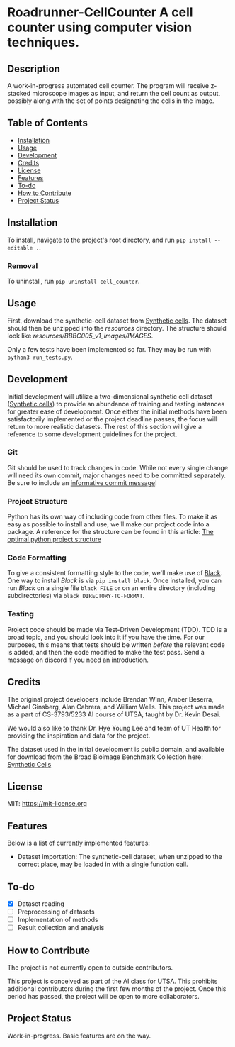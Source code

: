 # Roadrunner-CellCounter A cell counter using computer vision techniques. 

## Description

A work-in-progress automated cell counter. The program will receive z-stacked
microscope images as input, and return the cell count as output, possibly along
with the set of points designating the cells in the image.

## Table of Contents

- [Installation](#installation)
- [Usage](#usage)
- [Development](#development)
- [Credits](#credits)
- [License](#license)
- [Features](#features)
- [To-do](#to-do)
- [How to Contribute](#how-to-contribute)
- [Project Status](#project-status)

## Installation

To install, navigate to the project's root directory, and run `pip install
--editable .`.

### Removal

To uninstall, run `pip uninstall cell_counter`.

## Usage

First, download the synthetic-cell dataset from [Synthetic
cells](https://bbbc.broadinstitute.org/BBBC005/). The dataset should then be
unzipped into the *resources* directory. The structure should look like
*resources/BBBC005_v1_images/IMAGES*.

Only a few tests have been implemented so far. They may be run with `python3
run_tests.py`.

## Development

Initial development will utilize a two-dimensional synthetic cell dataset
([Synthetic cells](https://bbbc.broadinstitute.org/BBBC005/)) to provide an
abundance of training and testing instances for greater ease of development.
Once either the initial methods have been satisfactorily implemented or the
project deadline passes, the focus will return to more realistic datasets.
The rest of this section will give a reference to some development guidelines for the
project.

### Git

Git should be used to track changes in code. While not every single change will
need its own commit, major changes need to be committed separately. Be sure to
include an 
[informative commit message](https://www.freecodecamp.org/news/writing-good-commit-messages-a-practical-guide/)!

### Project Structure

Python has its own way of including code from other files. To make it as easy
as possible to install and use, we'll make our project code into a package. A
reference for the structure can be found in this article: 
[The optimal python project structure](https://awaywithideas.com/the-optimal-python-project-structure/)

### Code Formatting

To give a consistent formatting style to the code, we'll make use of
[Black](https://github.com/psf/black). One way to install *Black* is via `pip
install black`. Once installed, you can run *Black* on a single file `black
FILE` or on an entire directory (including subdirectories) via `black
DIRECTORY-TO-FORMAT`.

### Testing

Project code should be made via Test-Driven Development (TDD). TDD is a broad
topic, and you should look into it if you have the time. For our purposes, this
means that tests should be written *before* the relevant code is added, and
then the code modified to make the test pass. Send a message on discord if you
need an introduction.

## Credits

The original project developers include Brendan Winn, Amber Beserra, Michael
Ginsberg, Alan Cabrera, and William Wells. This project was made as a part of
CS-3793/5233 AI course of UTSA, taught by Dr. Kevin Desai. 

We would also like to thank Dr. Hye Young Lee and team of UT Health for
providing the inspiration and data for the project.

The dataset used in the initial development is public domain, and available for download from the
Broad Bioimage Benchmark Collection here: [Synthetic
Cells](https://bbbc.broadinstitute.org/BBBC005/) 

## License

MIT: <https://mit-license.org>

## Features

Below is a list of currently implemented features:

- Dataset importation: The synthetic-cell dataset, when unzipped to the correct
  place, may be loaded in with a single function call.

## To-do

- [X] Dataset reading
- [ ] Preprocessing of datasets
- [ ] Implementation of methods
- [ ] Result collection and analysis

## How to Contribute

The project is not currently open to outside contributors.

This project is conceived as part of the AI class for UTSA. This prohibits
additional contributors during the first few months of the project. Once this
period has passed, the project will be open to more collaborators.

## Project Status

Work-in-progress. Basic features are on the way.
